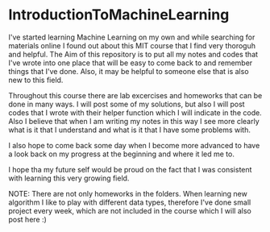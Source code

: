 # IntroductionToMachineLearning
I've started learning Machine Learning on my own and while searching for materials online I found out about this MIT course that I find very thoroguh and helpful. 
The Aim of this repository is to put all my notes and codes that I've wrote into one place that will be easy to come back to and remember things that I've done. Also, it may be helpful to someone else that is also new to this field.

Throughout this course there are lab excercises and homeworks that can be done in many ways. I will post some of my solutions, but also I will post codes that I wrote with their helper function which I will indicate in the code. Also I believe that when I am writing my notes in this way I see more clearly what is it that I understand and what is it that I have some problems with.  

I also hope to come back some day when I become more advanced to have a look back on my progress at the beginning and where it led me to.

I hope tha my future self would be proud on the fact that I was consistent with learning this very growing field.

NOTE: There are not only homeworks in the folders. When learning new algorithm I like to play with different data types, therefore I've done small project every week, which are not included in the course which I will also post here :)
